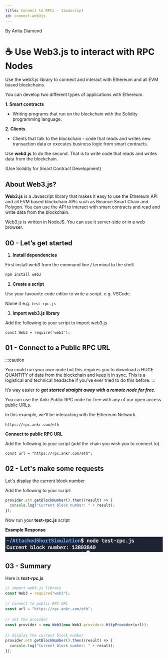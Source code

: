 ```yaml
---
title: Connect to RPCs - Javascript
id: connect-web3js 
---
```


By Anita Diamond

# ☕ Use Web3.js to interact with RPC Nodes

Use the web3.js library to connect and interact with Ethereum and all EVM
based blockchains.


You can develop two different types of applications with Ethereum.

**1. Smart contracts** 
- Writing programs that run on the blockchain with the Solidity programming language. 

**2. Clients**
- Clients that talk to the blockchain - code that reads and writes new transaction data or executes business logic from smart contracts.

Use **web3.js** to do the second. That is to write code that reads and writes data from the blockchain.

(Use Solidity for Smart Contract Development)

## About Web3.js?

**Web3.js** is a Javascript library that makes it easy to use the Ethereum API and all EVM based blockchain APIs such as Binance Smart Chain and Polygon. You can use the API to interact with smart contracts and read and write data from the blockchain.

Web3.js is written in NodeJS. You can use it server-side or in a web browser.

## 00 - Let’s get started

1) **Install dependencies**

First install web3 from the command line / terminal to the shell.

```bash
npm install web3
```

2) **Create a script**

Use your favourite code editor to write a script. e.g. VSCode.

Name it e.g. `test-rpc.js`

3) **Import web3.js library**

Add the following to your script to import web3.js

```
const Web3 = require('web3');
```

## 01 - Connect to a Public RPC URL

:::caution

You could run your own node but this requires you to download a HUGE QUANTITY of data from the blockchain and keep it in sync. This is a logistical and technical headache if you've ever tried to do this before.
:::

It’s way easier to _**get started straight away with a remote node for free**_.

You can use the Ankr Public RPC node for free with any of our open access public URLs.

In this example, we'll be interacting with the Ethereum Network.

```https://rpc.ankr.com/eth```


**Connect to public RPC URL**

Add the following to your script (add the chain you wish you to connect to).

```
const url = "https://rpc.ankr.com/eth";
```

## 02 - Let's make some requests

Let's display the current block number

Add the following to your script:

```javascript
provider.eth.getBlockNumber().then((result) => {
  console.log("Current block number: " + result);
});
```

Now run your **test-rpc.js** script

**Example Response**

![Example Response](example-js.png)

## 03 - Summary

Here is _**test-rpc.js**_

```javascript
// import web3.js library
const Web3 = require("web3");
 
// connect to public RPC URL
const url = "https://rpc.ankr.com/eth";
 
// set the provider
const provider = new Web3(new Web3.providers.HttpProvider(url));

// display the current block number
provider.eth.getBlockNumber().then((result) => {
  console.log("Current block number: " + result);
});
```
